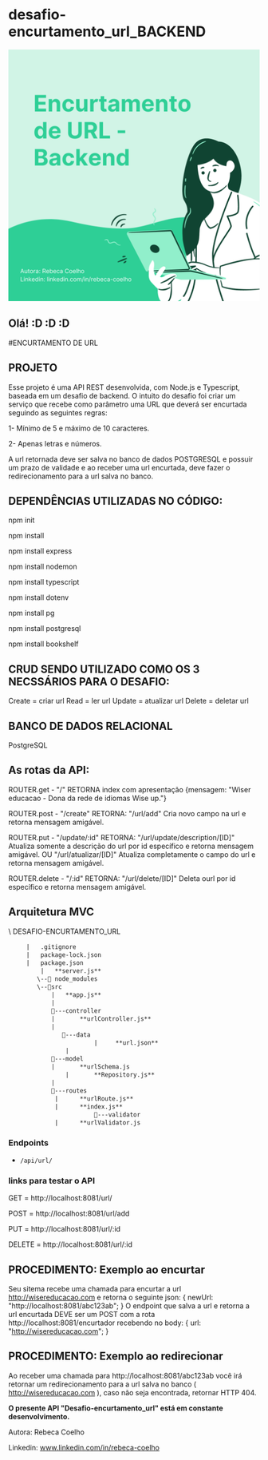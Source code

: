 # desafio-encurtamento_url_BACKEND

![logo](logoUrl.png)

## Olá! :D :D :D

#ENCURTAMENTO DE URL

## PROJETO
Esse projeto é uma API REST desenvolvida, com Node.js e Typescript, baseada em um desafio de backend.
O intuito do desafio foi criar um serviço que recebe como parâmetro uma URL que deverá ser encurtada seguindo as seguintes regras:

1- Mínimo de 5 e máximo de 10 caracteres.

2- Apenas letras e números.

A url retornada deve ser salva no banco de dados POSTGRESQL e possuir um prazo de validade e ao receber uma url encurtada, deve fazer o redirecionamento para a url salva no banco. 

## DEPENDÊNCIAS UTILIZADAS NO CÓDIGO:
npm init

npm install

npm install express

npm install nodemon

npm install typescript

npm install dotenv

npm install pg

npm install postgresql

npm install bookshelf

## CRUD SENDO UTILIZADO COMO OS 3 NECSSÁRIOS PARA O DESAFIO:
Create = criar url
Read = ler url
Update = atualizar url
Delete = deletar url

## BANCO DE DADOS RELACIONAL
PostgreSQL


## As rotas da API:

ROUTER.get -
"/"
RETORNA index com apresentação {mensagem: "Wiser educacao - Dona da rede de idiomas Wise up."}


ROUTER.post -
"/create"
RETORNA:  "/url/add" Cria novo campo na url e retorna mensagem amigável. 


ROUTER.put - 
"/update/:id"
RETORNA:  "/url/update/description/[ID]" Atualiza somente a descrição do url por id específico e retorna mensagem amigável.
OU
"/url/atualizar/[ID]" Atualiza completamente o campo do url e retorna mensagem amigável. 


ROUTER.delete -
"/:id"
RETORNA: "/url/delete/[ID]" Deleta ourl por id específico e retorna mensagem amigável. 


## Arquitetura MVC

\ DESAFIO-ENCURTAMENTO_URL

		 |   .gitignore
		 |   package-lock.json
		 |   package.json
	         |   **server.js**
			\--📂 node_modules
			\--📂src
			    |   **app.js**
			    |
			    📂---controller
			    |       **urlController.js**
			    |
          		   📂---data
                            |     **url.json**
          		    | 
			    📂---model
			    |       **urlSchema.js
		            |	    **Repository.js**
			    |
			    📂---routes
			     |      **urlRoute.js**
			     |      **index.js**
                            📂---validator
			     |      **urlValidator.js
								

### Endpoints

- `/api/url/`

### links para testar o API

GET =  http://localhost:8081/url/

POST = http://localhost:8081/url/add

PUT =  http://localhost:8081/url/:id

DELETE = http://localhost:8081/url/:id


## PROCEDIMENTO: Exemplo ao encurtar
Seu sitema recebe uma chamada para encurtar a url http://wisereducacao.com e retorna o
seguinte json:
{ newUrl: "http://localhost:8081/abc123ab"; }
O endpoint que salva a url e retorna a url encurtada DEVE ser um POST com a rota
http://localhost:8081/encurtador recebendo no body:
{ url: "http://wisereducacao.com"; }


## PROCEDIMENTO: Exemplo ao redirecionar
Ao receber uma chamada para http://localhost:8081/abc123ab você irá retornar um
redirecionamento para a url salva no banco ( http://wisereducacao.com ), caso não seja
encontrada, retornar HTTP 404.


**O presente API "Desafio-encurtamento_url" está em constante desenvolvimento.**

Autora: Rebeca Coelho

Linkedin: www.linkedin.com/in/rebeca-coelho
